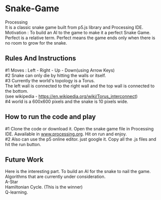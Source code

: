 # Snake-Game
Processing  
It is a classic snake game built from p5.js library and Processing IDE.  
Motivation : To build an AI to the game to make it a perfect Snake Game. Perfect is a relative term. Perfect means the game ends only when there is no room to grow for the snake.

## Rules And Instructions
#1 Moves : Left - Right - Up - Down(using Arrow Keys)  
#2 Snake can only die by hitting the walls or itself.  
#3 Currently the world's topology is a Torus.  
The left wall is connected to the right wall and the top wall is connected to the bottom.  
(see wikipedia - https://en.wikipedia.org/wiki/Torus_interconnect)  
#4 world is a 600x600 pixels and the snake is 10 pixels wide.  

## How to run the code and play
#1 Clone the code or download it. Open the snake game file in Processing IDE. Aavailable in www.processing.org. Hit on run and enjoy.  
#2 Also can use the p5 online editor. just google it. Copy all the .js files and hit the run button.  

## Future Work
Here is the interesting part. To build an AI for the snake to nail the game. Algorithms that are currently under consideration.  
  A-Star  
  Hamiltonian Cycle. (This is the winner)  
  Q-learning.  
